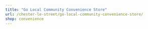 ```yaml
---
title: "Go Local Community Convenience Store"
url: /chester-le-street/go-local-community-convenience-store/
shop: convenience
---
```


